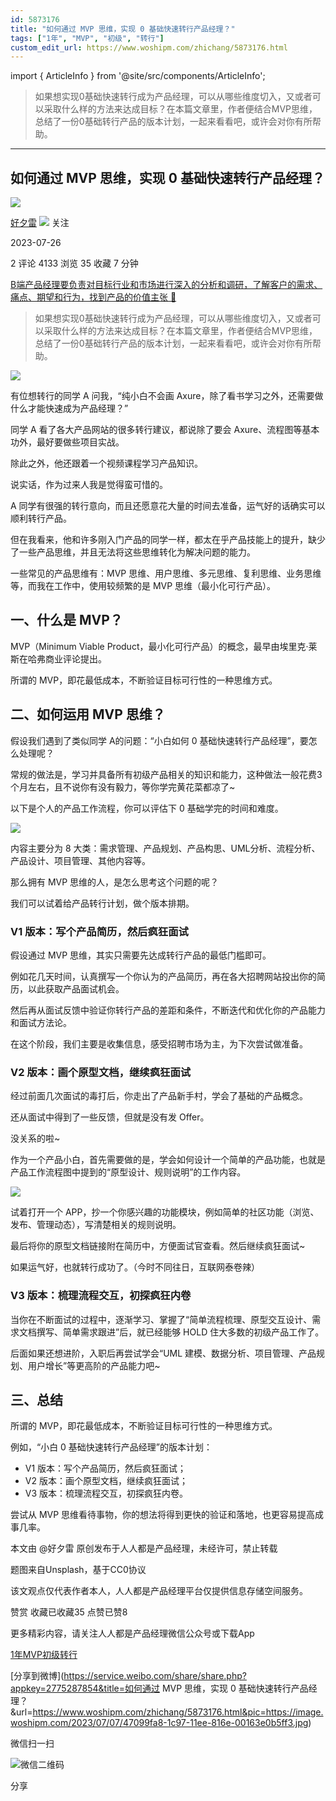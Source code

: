 ```yaml
---
id: 5873176
title: "如何通过 MVP 思维，实现 0 基础快速转行产品经理？"
tags: ["1年", "MVP", "初级", "转行"]
custom_edit_url: https://www.woshipm.com/zhichang/5873176.html
---
```

import { ArticleInfo } from '@site/src/components/ArticleInfo';

<ArticleInfo
    author="好夕雷"
    authorLink="https://www.woshipm.com/u/831382"
    published="2023-07-26"
    views={4133}
    comments={2}
    collects={35}
/>

> 如果想实现0基础快速转行成为产品经理，可以从哪些维度切入，又或者可以采取什么样的方法来达成目标？在本篇文章里，作者便结合MVP思维，总结了一份0基础转行产品的版本计划，一起来看看吧，或许会对你有所帮助。

---

## 如何通过 MVP 思维，实现 0 基础快速转行产品经理？

[![](https://static.woshipm.com/view/woshipm_api_def_20230421003833_6662.jpg?imageView2/1/w/72/h/72/q/100)](https://www.woshipm.com/u/831382)

[好夕雷](https://www.woshipm.com/u/831382) ![](https://static.woshipm.com/tag/1101_1@2x.png) 关注

2023-07-26

2 评论 4133 浏览 35 收藏 7 分钟

[B端产品经理要负责对目标行业和市场进行深入的分析和调研，了解客户的需求、痛点、期望和行为，找到产品的价值主张 🔗](https://ke.qidianla.com/courses/bcpm)

> 如果想实现0基础快速转行成为产品经理，可以从哪些维度切入，又或者可以采取什么样的方法来达成目标？在本篇文章里，作者便结合MVP思维，总结了一份0基础转行产品的版本计划，一起来看看吧，或许会对你有所帮助。

![](https://image.woshipm.com/2023/07/07/47099fa8-1c97-11ee-816e-00163e0b5ff3.jpg)

有位想转行的同学 A 问我，“纯小白不会画 Axure，除了看书学习之外，还需要做什么才能快速成为产品经理？”

同学 A 看了各大产品网站的很多转行建议，都说除了要会 Axure、流程图等基本功外，最好要做些项目实战。

除此之外，他还跟着一个视频课程学习产品知识。

说实话，作为过来人我是觉得蛮可惜的。

A 同学有很强的转行意向，而且还愿意花大量的时间去准备，运气好的话确实可以顺利转行产品。

但在我看来，他和许多刚入门产品的同学一样，都太在乎产品技能上的提升，缺少了一些产品思维，并且无法将这些思维转化为解决问题的能力。

一些常见的产品思维有：MVP 思维、用户思维、多元思维、复利思维、业务思维等，而我在工作中，使用较频繁的是 MVP 思维（最小化可行产品）。

## 一、什么是 MVP？

MVP（Minimum Viable Product，最小化可行产品）的概念，最早由埃里克·莱斯在哈弗商业评论提出。

所谓的 MVP，即花最低成本，不断验证目标可行性的一种思维方式。

## 二、如何运用 MVP 思维？

假设我们遇到了类似同学 A的问题：“小白如何 0 基础快速转行产品经理”，要怎么处理呢？

常规的做法是，学习并具备所有初级产品相关的知识和能力，这种做法一般花费3 个月左右，且不说你有没有毅力，等你学完黄花菜都凉了~

以下是个人的产品工作流程，你可以评估下 0 基础学完的时间和难度。

![](https://image.woshipm.com/2023/07/25/51ed24ae-2abf-11ee-b419-00163e0b5ff3.png)

内容主要分为 8 大类：需求管理、产品规划、产品构思、UML分析、流程分析、产品设计、项目管理、其他内容等。

那么拥有 MVP 思维的人，是怎么思考这个问题的呢？

我们可以试着给产品转行计划，做个版本排期。

### V1 版本：写个产品简历，然后疯狂面试

假设通过 MVP 思维，其实只需要先达成转行产品的最低门槛即可。

例如花几天时间，认真撰写一个你认为的产品简历，再在各大招聘网站投出你的简历，以此获取产品面试机会。

然后再从面试反馈中验证你转行产品的差距和条件，不断迭代和优化你的产品能力和面试方法论。

在这个阶段，我们主要是收集信息，感受招聘市场为主，为下次尝试做准备。

### V2 版本：画个原型文档，继续疯狂面试

经过前面几次面试的毒打后，你走出了产品新手村，学会了基础的产品概念。

还从面试中得到了一些反馈，但就是没有发 Offer。

没关系的啦~

作为一个产品小白，首先需要做的是，学会如何设计一个简单的产品功能，也就是产品工作流程图中提到的“原型设计、规则说明”的工作内容。

![](https://image.woshipm.com/2023/05/03/6f95b426-e956-11ed-836c-00163e0b5ff3.png)

试着打开一个 APP，抄一个你感兴趣的功能模块，例如简单的社区功能（浏览、发布、管理动态），写清楚相关的规则说明。

最后将你的原型文档链接附在简历中，方便面试官查看。然后继续疯狂面试~

如果运气好，也就转行成功了。（今时不同往日，互联网泰卷辣）

### V3 版本：梳理流程交互，初探疯狂内卷

当你在不断面试的过程中，逐渐学习、掌握了“简单流程梳理、原型交互设计、需求文档撰写、简单需求跟进”后，就已经能够 HOLD 住大多数的初级产品工作了。

后面如果还想进阶，入职后再尝试学会“UML 建模、数据分析、项目管理、产品规划、用户增长”等更高阶的产品能力吧~

## 三、总结

所谓的 MVP，即花最低成本，不断验证目标可行性的一种思维方式。

例如，“小白 0 基础快速转行产品经理”的版本计划：

*   V1 版本：写个产品简历，然后疯狂面试；
*   V2 版本：画个原型文档，继续疯狂面试；
*   V3 版本：梳理流程交互，初探疯狂内卷。

尝试从 MVP 思维看待事物，你的想法将得到更快的验证和落地，也更容易提高成事几率。

本文由 @好夕雷 原创发布于人人都是产品经理，未经许可，禁止转载

题图来自Unsplash，基于CC0协议

该文观点仅代表作者本人，人人都是产品经理平台仅提供信息存储空间服务。

赞赏 收藏已收藏35 点赞已赞8

更多精彩内容，请关注人人都是产品经理微信公众号或下载App

[1年](https://www.woshipm.com/tag/1%e5%b9%b4)[MVP](https://www.woshipm.com/tag/mvp)[初级](https://www.woshipm.com/tag/%e5%88%9d%e7%ba%a7)[转行](https://www.woshipm.com/tag/%e8%bd%ac%e8%a1%8c)

[分享到微博](https://service.weibo.com/share/share.php?appkey=2775287854&title=如何通过 MVP 思维，实现 0 基础快速转行产品经理？&url=https://www.woshipm.com/zhichang/5873176.html&pic=https://image.woshipm.com/2023/07/07/47099fa8-1c97-11ee-816e-00163e0b5ff3.jpg)

微信扫一扫

![微信二维码](https://api.pwmqr.com/qrcode/create/?url=https://www.woshipm.com/zhichang/5873176.html)

分享